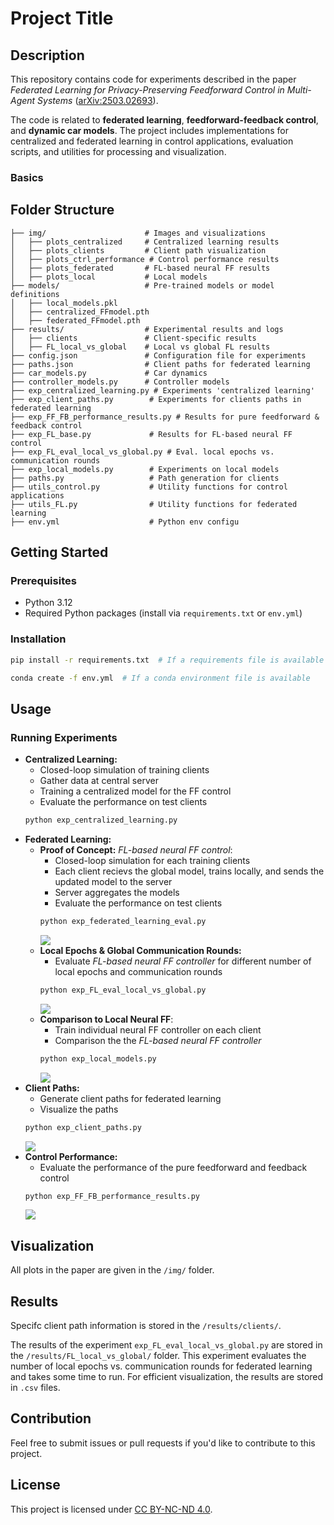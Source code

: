 # Project Title

## Description
This repository contains code for experiments described in the paper *Federated Learning for Privacy-Preserving Feedforward Control in Multi-Agent Systems* ([arXiv:2503.02693](https://arxiv.org/abs/2503.02693)).

The code is related to **federated learning**, **feedforward-feedback control**, and **dynamic car models**. 
The project includes implementations for centralized and federated learning in control applications, evaluation scripts, and utilities for processing and visualization. 

### Basics

## Folder Structure
```
├── img/                      # Images and visualizations
│   ├── plots_centralized     # Centralized learning results
│   ├── plots_clients         # Client path visualization 
│   ├── plots_ctrl_performance # Control performance results
│   ├── plots_federated       # FL-based neural FF results
│   ├── plots_local           # Local models 
├── models/                   # Pre-trained models or model definitions
│   ├── local_models.pkl
│   ├── centralized_FFmodel.pth
│   ├── federated_FFmodel.pth
├── results/                  # Experimental results and logs
│   ├── clients               # Client-specific results
│   ├── FL_local_vs_global    # Local vs global FL results
├── config.json               # Configuration file for experiments
├── paths.json                # Client paths for federated learning
├── car_models.py             # Car dynamics
├── controller_models.py      # Controller models
├── exp_centralized_learning.py # Experiments 'centralized learning'
├── exp_client_paths.py        # Experiments for clients paths in federated learning
├── exp_FF_FB_performance_results.py # Results for pure feedforward & feedback control
├── exp_FL_base.py             # Results for FL-based neural FF control
├── exp_FL_eval_local_vs_global.py # Eval. local epochs vs. communication rounds
├── exp_local_models.py        # Experiments on local models
├── paths.py                   # Path generation for clients
├── utils_control.py           # Utility functions for control applications
├── utils_FL.py                # Utility functions for federated learning
├── env.yml                    # Python env configu 
```

## Getting Started
### Prerequisites
- Python 3.12
- Required Python packages (install via `requirements.txt` or `env.yml`)

### Installation
```bash
pip install -r requirements.txt  # If a requirements file is available
```
```bash
conda create -f env.yml  # If a conda environment file is available
```

## Usage
### Running Experiments
- **Centralized Learning:** 
    - Closed-loop simulation of training clients
    - Gather data at central server 
    - Training a centralized model for the FF control
    - Evaluate the performance on test clients
  ```bash
  python exp_centralized_learning.py
  ```
- **Federated Learning:**
    - **Proof of Concept:** *FL-based neural FF control*:
        - Closed-loop simulation for each training clients
        - Each client recievs the global model, trains locally, and sends the updated model to the server
        - Server aggregates the models
        - Evaluate the performance on test clients
        ```bash
        python exp_federated_learning_eval.py
        ```
        ![](img/img_png/fig-7.png)
    - **Local Epochs & Global Communication Rounds:**
        - Evaluate *FL-based neural FF controller* for different number of local epochs and communication rounds
        ```bash
        python exp_FL_eval_local_vs_global.py
        ```
        ![](img/img_png/fig-10.png)
    - **Comparison to Local Neural FF**:
        - Train individual neural FF controller on each client
        - Comparison the the *FL-based neural FF controller*
        ```bash
        python exp_local_models.py
        ```
        ![](img/img_png/fig-11.png)
- **Client Paths:**
    - Generate client paths for federated learning
    - Visualize the paths
    ```bash
    python exp_client_paths.py
    ```
    ![](img/img_png/fig-12.png)
- **Control Performance:**
    - Evaluate the performance of the pure feedforward and feedback control
    ```bash
    python exp_FF_FB_performance_results.py
    ```
    ![](img/img_png/fig-6.png)
## Visualization
All plots in the paper are given in the `/img/` folder.

## Results 
Specifc client path information is stored in the `/results/clients/`.

The results of the experiment `exp_FL_eval_local_vs_global.py` are stored in the `/results/FL_local_vs_global/` folder. 
This experiment evaluates the number of local epochs vs. communication rounds for federated learning and takes some time to run. 
For efficient visualization, the results are stored in `.csv` files.


## Contribution
Feel free to submit issues or pull requests if you'd like to contribute to this project.

## License
This project is licensed under [CC BY-NC-ND 4.0](https://creativecommons.org/licenses/by-nc-nd/4.0/). 

